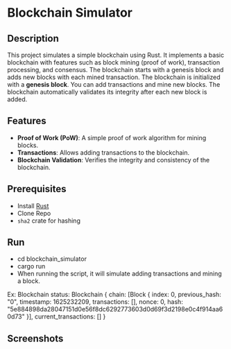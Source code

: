 # Blockchain Simulator

## Description
This project simulates a simple blockchain using Rust. It implements a basic blockchain with features such as block mining (proof of work), transaction processing, and consensus. The blockchain starts with a genesis block and adds new blocks with each mined transaction. The blockchain is initialized with a **genesis block**. You can add transactions and mine new blocks. The blockchain automatically validates its integrity after each new block is added.

## Features
* **Proof of Work (PoW)**: A simple proof of work algorithm for mining blocks.
* **Transactions**: Allows adding transactions to the blockchain.
* **Blockchain Validation**: Verifies the integrity and consistency of the blockchain.

## Prerequisites
* Install [Rust](https://www.rust-lang.org/)
* Clone Repo
* `sha2` crate for hashing

## Run
* cd blockchain_simulator
* cargo run
* When running the script, it will simulate adding transactions and mining a block.

Ex:
Blockchain status: Blockchain { chain: [Block { index: 0, previous_hash: "0", timestamp: 1625232209, transactions: [], nonce: 0, hash: "5e884898da28047151d0e56f8dc6292773603d0d69f3d2198e0c4f914aa60d73" }], current_transactions: [] }

## Screenshots
